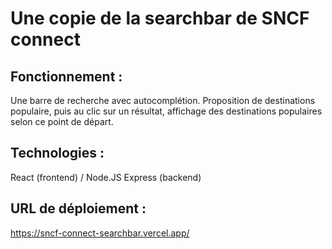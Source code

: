 # Une copie de la searchbar de SNCF connect

## Fonctionnement :
Une barre de recherche avec autocomplétion.
Proposition de destinations populaire, puis au clic sur un résultat, affichage des destinations populaires selon ce point de départ.

## Technologies :
React (frontend) / Node.JS Express (backend)

## URL de déploiement :
https://sncf-connect-searchbar.vercel.app/

